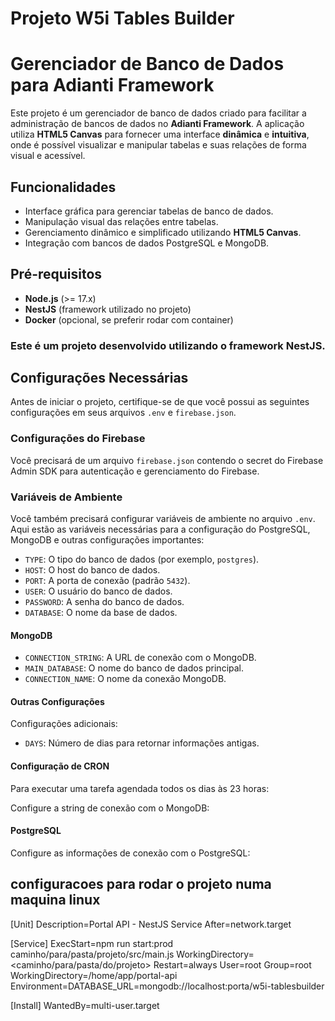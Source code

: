 # Projeto W5i Tables Builder

# Gerenciador de Banco de Dados para Adianti Framework

Este projeto é um gerenciador de banco de dados criado para facilitar a administração de bancos de dados no **Adianti Framework**. A aplicação utiliza **HTML5 Canvas** para fornecer uma interface **dinâmica** e **intuitiva**, onde é possível visualizar e manipular tabelas e suas relações de forma visual e acessível.

## Funcionalidades

- Interface gráfica para gerenciar tabelas de banco de dados.
- Manipulação visual das relações entre tabelas.
- Gerenciamento dinâmico e simplificado utilizando **HTML5 Canvas**.
- Integração com bancos de dados PostgreSQL e MongoDB.

## Pré-requisitos

- **Node.js** (>= 17.x)
- **NestJS** (framework utilizado no projeto)
- **Docker** (opcional, se preferir rodar com container)

### Este é um projeto desenvolvido utilizando o framework NestJS.

## Configurações Necessárias

Antes de iniciar o projeto, certifique-se de que você possui as seguintes configurações em seus arquivos `.env` e `firebase.json`.

### Configurações do Firebase

Você precisará de um arquivo `firebase.json` contendo o secret do Firebase Admin SDK para autenticação e gerenciamento do Firebase.

### Variáveis de Ambiente

Você também precisará configurar variáveis de ambiente no arquivo `.env`. Aqui estão as variáveis necessárias para a configuração do PostgreSQL, MongoDB e outras configurações importantes:

- `TYPE`: O tipo do banco de dados (por exemplo, `postgres`).
- `HOST`: O host do banco de dados.
- `PORT`: A porta de conexão (padrão `5432`).
- `USER`: O usuário do banco de dados.
- `PASSWORD`: A senha do banco de dados.
- `DATABASE`: O nome da base de dados.

#### MongoDB

- `CONNECTION_STRING`: A URL de conexão com o MongoDB.
- `MAIN_DATABASE`: O nome do banco de dados principal.
- `CONNECTION_NAME`: O nome da conexão MongoDB.

#### Outras Configurações

Configurações adicionais:


- `DAYS`: Número de dias para retornar informações antigas.

#### Configuração de CRON

Para executar uma tarefa agendada todos os dias às 23 horas:

Configure a string de conexão com o MongoDB:


#### PostgreSQL

Configure as informações de conexão com o PostgreSQL:

## configuracoes para rodar o projeto numa maquina linux

[Unit]
Description=Portal API - NestJS Service
After=network.target

[Service]
ExecStart=npm run start:prod caminho/para/pasta/projeto/src/main.js
WorkingDirectory=<caminho/para/pasta/do/projeto>
Restart=always
User=root
Group=root
WorkingDirectory=/home/app/portal-api
Environment=DATABASE_URL=mongodb://localhost:porta/w5i-tablesbuilder

[Install]
WantedBy=multi-user.target


